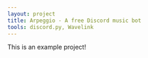 ```yaml
---
layout: project
title: Arpeggio - A free Discord music bot
tools: discord.py, Wavelink
---
```

This is an example project!
